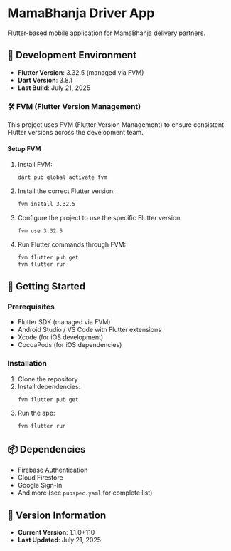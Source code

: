 # MamaBhanja Driver App

Flutter-based mobile application for MamaBhanja delivery partners.

## 🚀 Development Environment

- **Flutter Version**: 3.32.5 (managed via FVM)
- **Dart Version**: 3.8.1
- **Last Build**: July 21, 2025

### 🛠 FVM (Flutter Version Management)

This project uses FVM (Flutter Version Management) to ensure consistent Flutter versions across the development team.

#### Setup FVM

1. Install FVM:

   ```bash
   dart pub global activate fvm
   ```

2. Install the correct Flutter version:

   ```bash
   fvm install 3.32.5
   ```

3. Configure the project to use the specific Flutter version:

   ```bash
   fvm use 3.32.5
   ```

4. Run Flutter commands through FVM:
   ```bash
   fvm flutter pub get
   fvm flutter run
   ```

## 📱 Getting Started

### Prerequisites

- Flutter SDK (managed via FVM)
- Android Studio / VS Code with Flutter extensions
- Xcode (for iOS development)
- CocoaPods (for iOS dependencies)

### Installation

1. Clone the repository
2. Install dependencies:
   ```bash
   fvm flutter pub get
   ```
3. Run the app:
   ```bash
   fvm flutter run
   ```

## 📦 Dependencies

- Firebase Authentication
- Cloud Firestore
- Google Sign-In
- And more (see `pubspec.yaml` for complete list)

## 📝 Version Information

- **Current Version**: 1.1.0+110
- **Last Updated**: July 21, 2025

